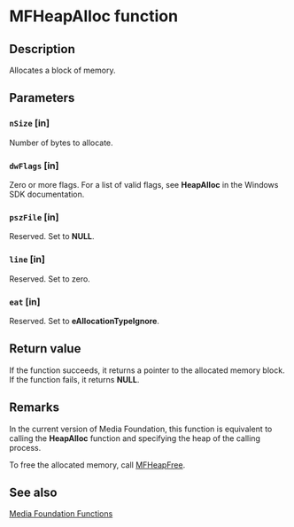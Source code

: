# MFHeapAlloc function

## Description

Allocates a block of memory.

## Parameters

### `nSize` [in]

Number of bytes to allocate.

### `dwFlags` [in]

Zero or more flags. For a list of valid flags, see **HeapAlloc** in the Windows SDK documentation.

### `pszFile` [in]

Reserved. Set to **NULL**.

### `line` [in]

Reserved. Set to zero.

### `eat` [in]

Reserved. Set to **eAllocationTypeIgnore**.

## Return value

If the function succeeds, it returns a pointer to the allocated memory block. If the function fails, it returns **NULL**.

## Remarks

In the current version of Media Foundation, this function is equivalent to calling the **HeapAlloc** function and specifying the heap of the calling process.

To free the allocated memory, call [MFHeapFree](https://learn.microsoft.com/windows/desktop/api/mfapi/nf-mfapi-mfheapfree).

## See also

[Media Foundation Functions](https://learn.microsoft.com/windows/desktop/medfound/media-foundation-functions)